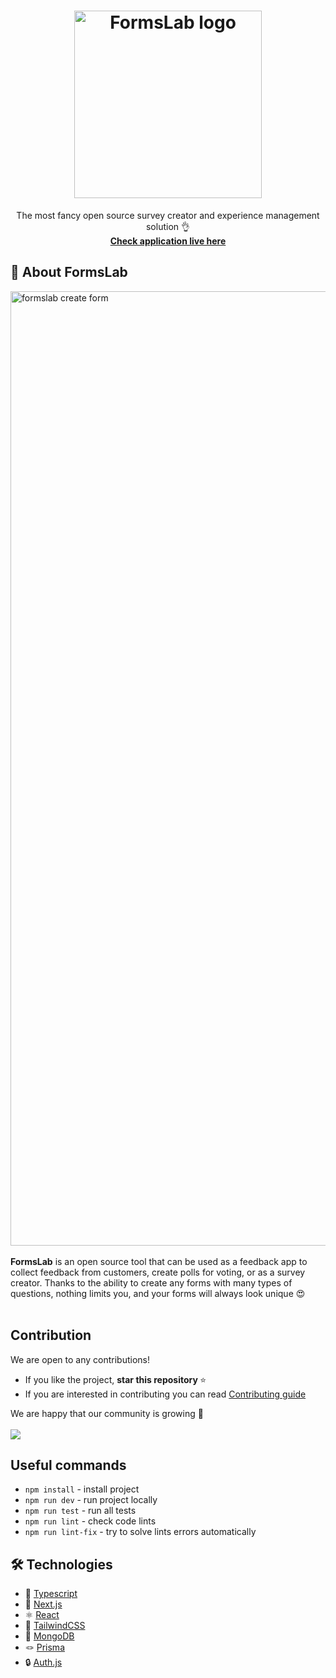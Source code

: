 <h1 align="center">
<img src="https://github.com/Ryczko/FormsLab/assets/51440879/6c899f04-b6c0-4bb8-8b86-42e576acc9ed" alt="FormsLab logo" width="300"/>
</h1>

<p align="center">The most fancy open source survey creator and experience management solution 👌 </br>
<strong><a href="https://formslab.vercel.app">Check application live here</a></strong>
</p>

## 🌟 About FormsLab

<img width="1527" alt="formslab create form" src="https://github.com/Ryczko/FormsLab/assets/51440879/89dc029a-ff8a-4721-a7f3-70eb358c7249">
 </br> </br>
<strong>FormsLab</strong> is an open source tool that can be used as a feedback app to collect feedback from customers, create polls for voting, or as a survey creator. Thanks to the ability to create any forms with many types of questions, nothing limits you, and your forms will always look unique 😍
 </br> </br>

## Contribution

We are open to any contributions!

- If you like the project, <strong>star this repository </strong> ⭐
- If you are interested in contributing you can read [Contributing guide](https://github.com/Ryczko/FormsLab/blob/dev/CONTRIBUTING.md)

We are happy that our community is growing 👏 </br> </br>
<a href="https://github.com/Ryczko/FormsLab/graphs/contributors">
<img src="https://contrib.rocks/image?repo=Ryczko/FormsLab" />
</a>

## Useful commands

- `npm install` - install project
- `npm run dev` - run project locally
- `npm run test` - run all tests
- `npm run lint` - check code lints
- `npm run lint-fix` - try to solve lints errors automatically

## :hammer_and_wrench: Technologies

- 💙 [Typescript](https://www.typescriptlang.org/)
- 🚀 [Next.js](https://nextjs.org/)
- ⚛️ [React](https://reactjs.org/)
- 🎨 [TailwindCSS](https://tailwindcss.com)
- 🌿 [MongoDB](https://www.mongodb.com/)
- 🪢 [Prisma](https://prisma.io/)
- 🔒 [Auth.js](https://authjs.dev/)
